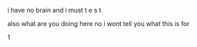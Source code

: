 i have no brain and i must t e s t

also what are you doing here no i wont tell you what this is for

1
